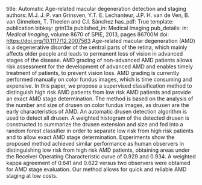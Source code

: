 title: Automatic Age-related macular degeneration detection and staging
authors: M.J. J. P. van Grinsven, Y.T. E. Lechanteur, J.P. H. van de Ven, B. van Ginneken, T. Theelen and C.I. Sánchez
has_pdf: True
template: publication
bibkey: grin13a
published_in: Medical Imaging
pub_details: in: <i>Medical Imaging</i>, volume 8670 of SPIE, 2013, pages 86700M
doi: https://doi.org/10.1117/12.2007563
Age-related macular degeneration (AMD) is a degenerative disorder of the central parts of the retina, which mainly affects older people and leads to permanent loss of vision in advanced stages of the disease. AMD grading of non-advanced AMD patients allows risk assessment for the development of advanced AMD and enables timely treatment of patients, to prevent vision loss. AMD grading is currently performed manually on color fundus images, which is time consuming and expensive. In this paper, we propose a supervised classification method to distinguish high risk AMD patients from low risk AMD patients and provide an exact AMD stage determination. The method is based on the analysis of the number and size of drusen on color fundus images, as drusen are the early characteristics of AMD. An automatic drusen detection algorithm is used to detect all drusen. A weighted histogram of the detected drusen is constructed to summarize the drusen extension and size and fed into a random forest classifier in order to separate low risk from high risk patients and to allow exact AMD stage determination. Experiments show the proposed method achieved similar performance as human observers in distinguishing low risk from high risk AMD patients, obtaining areas under the Receiver Operating Characteristic curve of 0.929 and 0.934. A weighted kappa agreement of 0.641 and 0.622 versus two observers were obtained for AMD stage evaluation. Our method allows for quick and reliable AMD staging at low costs.

